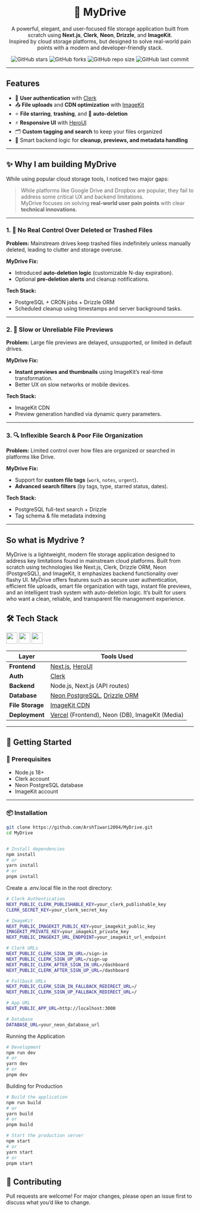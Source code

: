 <div align="center">

# 📁 MyDrive

A powerful, elegant, and user-focused file storage application built from scratch using **Next.js**, **Clerk**, **Neon**, **Drizzle**, and **ImageKit**.  
Inspired by cloud storage platforms, but designed to solve real-world pain points with a modern and developer-friendly stack.

![GitHub stars](https://img.shields.io/github/stars/ArshTiwari2004/MyDrive?style=flat-square)
![GitHub forks](https://img.shields.io/github/forks/ArshTiwari2004/MyDrive?style=flat-square)
![GitHub repo size](https://img.shields.io/github/repo-size/ArshTiwari2004/MyDrive?style=flat-square)
![GitHub last commit](https://img.shields.io/github/last-commit/ArshTiwari2004/MyDrive?style=flat-square)

</div>

---

##  Features

- 🔐 **User authentication** with [Clerk](https://clerk.dev)
- 📤 **File uploads** and **CDN optimization** with [ImageKit](https://imagekit.io)
- ⭐ **File starring**,  **trashing**, and 🧹 **auto-deletion**
- ⚡ **Responsive UI** with [HeroUI](https://tailwindui.com/components)
- 🗂️ **Custom tagging and search** to keep your files organized
- 🧠 Smart backend logic for **cleanup, previews, and metadata handling**

---


## ✨ Why I am building MyDrive

While using popular cloud storage tools, I noticed two major gaps:

> While platforms like Google Drive and Dropbox are popular, they fail to address some critical UX and backend limitations.  
> MyDrive focuses on solving **real-world user pain points** with clear **technical innovations**.

---

### 1. 🧹 **No Real Control Over Deleted or Trashed Files**

**Problem:** Mainstream drives keep trashed files indefinitely unless manually deleted, leading to clutter and storage overuse.

**MyDrive Fix:**  
- Introduced **auto-deletion logic** (customizable N-day expiration).
- Optional **pre-deletion alerts** and cleanup notifications.

**Tech Stack:**  
- PostgreSQL + CRON jobs + Drizzle ORM  
- Scheduled cleanup using timestamps and server background tasks.

---

### 2. 🚀 **Slow or Unreliable File Previews**

**Problem:** Large file previews are delayed, unsupported, or limited in default drives.

**MyDrive Fix:**  
- **Instant previews and thumbnails** using ImageKit’s real-time transformation.
- Better UX on slow networks or mobile devices.

**Tech Stack:**  
- ImageKit CDN  
- Preview generation handled via dynamic query parameters.

---

### 3. 🔍 **Inflexible Search & Poor File Organization**

**Problem:** Limited control over how files are organized or searched in platforms like Drive.

**MyDrive Fix:**  
- Support for **custom file tags** (`work`, `notes`, `urgent`).
- **Advanced search filters** (by tags, type, starred status, dates).

**Tech Stack:**  
- PostgreSQL full-text search + Drizzle  
- Tag schema & file metadata indexing

---

## So what is Mydrive ?

MyDrive is a lightweight, modern file storage application designed to address key limitations found in mainstream cloud platforms. Built from scratch using technologies like Next.js, Clerk, Drizzle ORM, Neon (PostgreSQL), and ImageKit, it emphasizes backend functionality over flashy UI. MyDrive offers features such as secure user authentication, efficient file uploads, smart file organization with tags, instant file previews, and an intelligent trash system with auto-deletion logic. It’s built for users who want a clean, reliable, and transparent file management experience.

## 🛠 Tech Stack

<p align="left">
  <img src="https://skillicons.dev/icons?i=nextjs,nodejs,postgres,vercel" height="30" />
  <img src="https://skillicons.dev/icons?i=js,ts" height="30" />
  <img src="https://skillicons.dev/icons?i=react" height="30" />
</p>

| Layer         | Tools Used                                       |
|---------------|--------------------------------------------------|
| **Frontend**      | [Next.js](https://nextjs.org/), [HeroUI](https://www.heroui.dev/)                          |
| **Auth**          | [Clerk](https://clerk.dev/)                                        |
| **Backend**       | Node.js, Next.js (API routes)                    |
| **Database**      | [Neon PostgreSQL](https://neon.tech/), [Drizzle ORM](https://orm.drizzle.team/)             |
| **File Storage**  | [ImageKit CDN](https://imagekit.io/)                                   |
| **Deployment**    | [Vercel](https://vercel.com/) (Frontend), Neon (DB), ImageKit (Media)   |


---

## 🚀 Getting Started

### 🔧 Prerequisites

- Node.js 18+
- Clerk account
- Neon PostgreSQL database
- ImageKit account

---

### 📦 Installation

```bash
git clone https://github.com/ArshTiwari2004/MyDrive.git
cd MyDrive


# Install dependencies
npm install
# or
yarn install
# or
pnpm install
```

Create a .env.local file in the root directory:

```bash
# Clerk Authentication
NEXT_PUBLIC_CLERK_PUBLISHABLE_KEY=your_clerk_publishable_key
CLERK_SECRET_KEY=your_clerk_secret_key

# ImageKit
NEXT_PUBLIC_IMAGEKIT_PUBLIC_KEY=your_imagekit_public_key
IMAGEKIT_PRIVATE_KEY=your_imagekit_private_key
NEXT_PUBLIC_IMAGEKIT_URL_ENDPOINT=your_imagekit_url_endpoint

# Clerk URLs
NEXT_PUBLIC_CLERK_SIGN_IN_URL=/sign-in
NEXT_PUBLIC_CLERK_SIGN_UP_URL=/sign-up
NEXT_PUBLIC_CLERK_AFTER_SIGN_IN_URL=/dashboard
NEXT_PUBLIC_CLERK_AFTER_SIGN_UP_URL=/dashboard

# Fallback URLs
NEXT_PUBLIC_CLERK_SIGN_IN_FALLBACK_REDIRECT_URL=/
NEXT_PUBLIC_CLERK_SIGN_UP_FALLBACK_REDIRECT_URL=/

# App URL
NEXT_PUBLIC_APP_URL=http://localhost:3000

# Database
DATABASE_URL=your_neon_database_url
```


Running the Application

```bash
# Development
npm run dev
# or
yarn dev
# or
pnpm dev
```

Building for Production

```bash
# Build the application
npm run build
# or
yarn build
# or
pnpm build

# Start the production server
npm start
# or
yarn start
# or
pnpm start
```


## 🤝 Contributing
Pull requests are welcome! For major changes, please open an issue first to discuss what you’d like to change.







